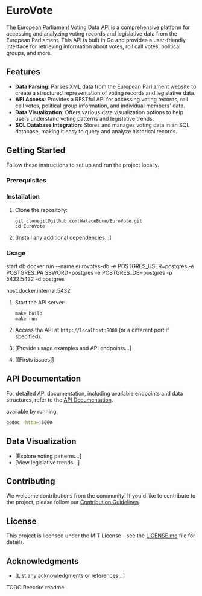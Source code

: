 # EuroVote

The European Parliament Voting Data API is a comprehensive platform for accessing and analyzing voting records and legislative data from the European Parliament. This API is built in Go and provides a user-friendly interface for retrieving information about votes, roll call votes, political groups, and more.

## Features

- **Data Parsing**: Parses XML data from the European Parliament website to create a structured representation of voting records and legislative data.
- **API Access**: Provides a RESTful API for accessing voting records, roll call votes, political group information, and individual members' data.
- **Data Visualization**: Offers various data visualization options to help users understand voting patterns and legislative trends.
- **SQL Database Integration**: Stores and manages voting data in an SQL database, making it easy to query and analyze historical records.

## Getting Started

Follow these instructions to set up and run the project locally.

### Prerequisites

### Installation

1. Clone the repository:

   ```shell
   git clonegit@github.com:WalaceBone/EuroVote.git
   cd EuroVote
   ```

2. [Install any additional dependencies...]

### Usage

start db
docker run --name eurovotes-db -e POSTGRES_USER=postgres -e POSTGRES_PA
SSWORD=postgres -e POSTGRES_DB=postgres -p 5432:5432 -d postgres

host.docker.internal:5432

1. Start the API server:

   ```shell
   make build
   make run
   ```

2. Access the API at `http://localhost:8080` (or a different port if specified).

3. [Provide usage examples and API endpoints...]
4. [[Firsts issues]]

## API Documentation

For detailed API documentation, including available endpoints and data structures, refer to the [API Documentation](docs/api.md).

available by running

```bash
godoc -http=:6060
```

## Data Visualization

- [Explore voting patterns...]
- [View legislative trends...]

## Contributing

We welcome contributions from the community! If you'd like to contribute to the project, please follow our [Contribution Guidelines](CONTRIBUTING.md).

## License

This project is licensed under the MIT License - see the [LICENSE.md](LICENSE.md) file for details.

## Acknowledgments

- [List any acknowledgments or references...]

TODO Reecrire readme
